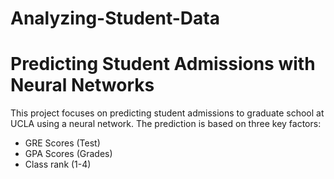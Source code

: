 # Analyzing-Student-Data

# Predicting Student Admissions with Neural Networks

This project focuses on predicting student admissions to graduate school at UCLA using a neural network. The prediction is based on three key factors:

- GRE Scores (Test)
- GPA Scores (Grades)
- Class rank (1-4)
